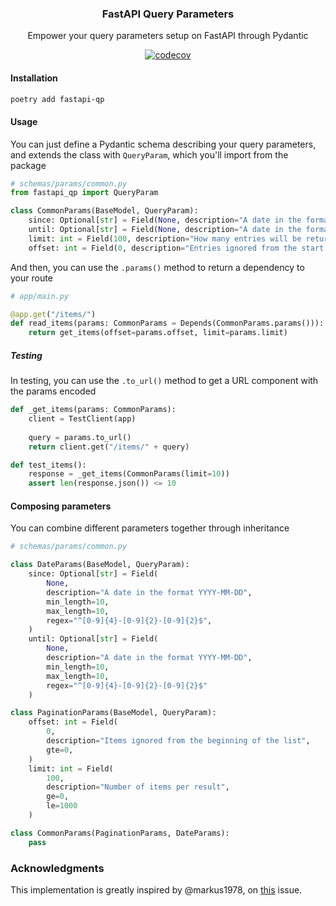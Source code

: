 <div align="center">

### FastAPI Query Parameters

Empower your query parameters setup on FastAPI through Pydantic

[![codecov](https://codecov.io/gh/clicampo/fastapi-qp/branch/main/graph/badge.svg?token=A9H0UNX2HD)](https://codecov.io/gh/clicampo/fastapi-qp)

</div>

#### Installation
```bash
poetry add fastapi-qp
```

#### Usage
You can just define a Pydantic schema describing your query parameters, and extends the class with `QueryParam`, which you'll import from the package

```python
# schemas/params/common.py
from fastapi_qp import QueryParam

class CommonParams(BaseModel, QueryParam):
    since: Optional[str] = Field(None, description="A date in the format YYYY-MM-DD")
    until: Optional[str] = Field(None, description="A date in the format YYYY-MM-DD")
    limit: int = Field(100, description="How many entries will be returned")
    offset: int = Field(0, description="Entries ignored from the start of result list") 
```

And then, you can use the `.params()` method to return a dependency to your route

```python
# app/main.py

@app.get("/items/")
def read_items(params: CommonParams = Depends(CommonParams.params())):
    return get_items(offset=params.offset, limit=params.limit)
```

##### Testing

In testing, you can use the `.to_url()` method to get a URL component with the params encoded

```python
def _get_items(params: CommonParams):
    client = TestClient(app)
    
    query = params.to_url()
    return client.get("/items/" + query)

def test_items():
    response = _get_items(CommonParams(limit=10))
    assert len(response.json()) <= 10
```

#### Composing parameters
You can combine different parameters together through inheritance

```python
# schemas/params/common.py

class DateParams(BaseModel, QueryParam):
    since: Optional[str] = Field(
        None, 
        description="A date in the format YYYY-MM-DD",
        min_length=10,
        max_length=10,
        regex="^[0-9]{4}-[0-9]{2}-[0-9]{2}$",
    )
    until: Optional[str] = Field(
        None, 
        description="A date in the format YYYY-MM-DD",
        min_length=10,
        max_length=10,
        regex="^[0-9]{4}-[0-9]{2}-[0-9]{2}$"
    )

class PaginationParams(BaseModel, QueryParam):
    offset: int = Field(
        0, 
        description="Items ignored from the beginning of the list",
        gte=0,
    )
    limit: int = Field(
        100, 
        description="Number of items per result",
        ge=0,
        le=1000
    )

class CommonParams(PaginationParams, DateParams):
    pass
``` 

### Acknowledgments
This implementation is greatly inspired by @markus1978, on [this](https://github.com/tiangolo/fastapi/issues/318#issuecomment-691121286) issue.